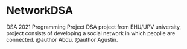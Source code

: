 # NetworkDSA
DSA 2021 Programming Project
DSA project from EHU/UPV university, project consists of developing a social network in which peoplle are connected.
@author Abdu.
@author Agustin.
